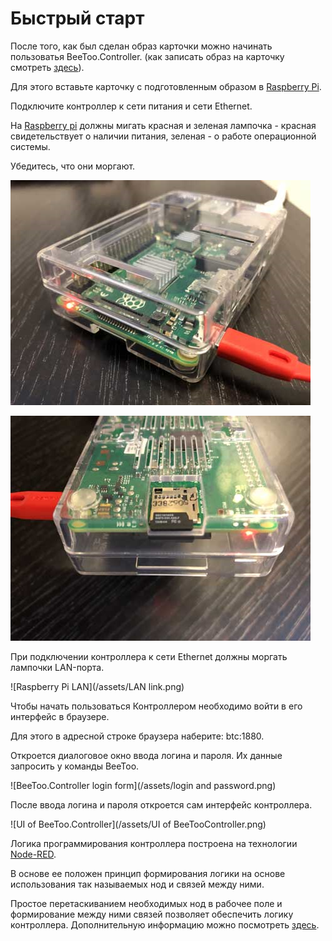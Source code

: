 # Быстрый старт

После того, как был сделан образ карточки можно начинать пользоватья BeeToo.Controller. \(как записать образ на карточку смотреть [здесь](https://www.gitbook.com/book/beetoo/beetoo-help-center/edit#/edit/master/beetoo-controller/howto-burn.md?_k=w7a4k2)\).

Для этого вставьте карточку с подготовленным образом в [Raspberry Pi](https://www.raspberrypi.org/).

Подключите контроллер к сети питания и сети Ethernet.

На [Raspberry pi](https://www.raspberrypi.org/) должны мигать красная и зеленая лампочка - красная свидетельствует о наличии питания, зеленая - о работе операционной системы.

Убедитесь, что они моргают.

![Raspberry Pi power 1](/assets/Power.png)

![Raspberry Pi power 2](/assets/Power1.png)

При подключении контроллера к сети Ethernet должны моргать лампочки LAN-порта.

![Raspberry Pi LAN](/assets/LAN link.png)

Чтобы начать пользоваться Контроллером необходимо войти в его интерфейс в браузере.

Для этого в адресной строке браузера наберите: btc:1880.

Откроется диалоговое окно ввода логина и пароля. Их данные запросить у команды BeeToo.

![BeeToo.Controller login form](/assets/login and password.png)

После ввода логина и пароля откроется сам интерфейс контроллера.

![UI of BeeToo.Controller](/assets/UI of BeeTooController.png)

Логика программирования контроллера построена на технологии [Node-RED](/nodered.org).

В основе ее положен принцип формирования логики на основе использования так называемых нод и связей между ними.

Простое перетаскиванием необходимых нод в рабочее поле и формирование между ними связей позволяет обеспечить логику контроллера. Дополнительную информацию можно посмотреть [здесь](https://golos.io/smarthome/@ropox/node-red-pervye-shagi).

